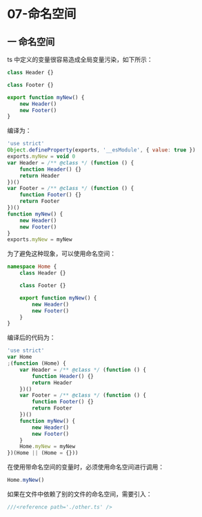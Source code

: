 # 07-命名空间

## 一 命名空间

ts 中定义的变量很容易造成全局变量污染，如下所示：

```ts
class Header {}

class Footer {}

export function myNew() {
    new Header()
    new Footer()
}
```

编译为：

```js
'use strict'
Object.defineProperty(exports, '__esModule', { value: true })
exports.myNew = void 0
var Header = /** @class */ (function () {
    function Header() {}
    return Header
})()
var Footer = /** @class */ (function () {
    function Footer() {}
    return Footer
})()
function myNew() {
    new Header()
    new Footer()
}
exports.myNew = myNew
```

为了避免这种现象，可以使用命名空间：

```ts
namespace Home {
    class Header {}

    class Footer {}

    export function myNew() {
        new Header()
        new Footer()
    }
}
```

编译后的代码为：

```js
'use strict'
var Home
;(function (Home) {
    var Header = /** @class */ (function () {
        function Header() {}
        return Header
    })()
    var Footer = /** @class */ (function () {
        function Footer() {}
        return Footer
    })()
    function myNew() {
        new Header()
        new Footer()
    }
    Home.myNew = myNew
})(Home || (Home = {}))
```

在使用带命名空间的变量时，必须使用命名空间进行调用：

```js
Home.myNew()
```

如果在文件中依赖了别的文件的命名空间，需要引入：

```ts
///<reference path='./other.ts' />
```
